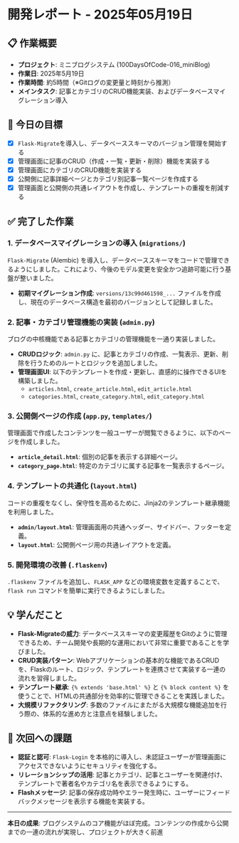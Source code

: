 # 開発レポート - 2025年05月19日

## 📋 作業概要
- **プロジェクト**: ミニブログシステム (100DaysOfCode-016_miniBlog)
- **作業日**: 2025年5月19日
- **作業時間**: 約5時間（※Gitログの変更量と時刻から推測）
- **メインタスク**: 記事とカテゴリのCRUD機能実装、およびデータベースマイグレーション導入

## 🎯 今日の目標
- [x] `Flask-Migrate`を導入し、データベーススキーマのバージョン管理を開始する
- [x] 管理画面に記事のCRUD（作成・一覧・更新・削除）機能を実装する
- [x] 管理画面にカテゴリのCRUD機能を実装する
- [x] 公開側に記事詳細ページとカテゴリ別記事一覧ページを作成する
- [x] 管理画面と公開側の共通レイアウトを作成し、テンプレートの重複を削減する

## ✅ 完了した作業

### 1. データベースマイグレーションの導入 (`migrations/`)
`Flask-Migrate` (Alembic) を導入し、データベーススキーマをコードで管理できるようにしました。これにより、今後のモデル変更を安全かつ追跡可能に行う基盤が整いました。
- **初期マイグレーション作成**: `versions/13c99d461598_...` ファイルを作成し、現在のデータベース構造を最初のバージョンとして記録しました。

### 2. 記事・カテゴリ管理機能の実装 (`admin.py`)
ブログの中核機能である記事とカテゴリの管理機能を一通り実装しました。
- **CRUDロジック**: `admin.py` に、記事とカテゴリの作成、一覧表示、更新、削除を行うためのルートとロジックを追加しました。
- **管理画面UI**: 以下のテンプレートを作成・更新し、直感的に操作できるUIを構築しました。
  - `articles.html`, `create_article.html`, `edit_article.html`
  - `categories.html`, `create_category.html`, `edit_category.html`

### 3. 公開側ページの作成 (`app.py`, `templates/`)
管理画面で作成したコンテンツを一般ユーザーが閲覧できるように、以下のページを作成しました。
- **`article_detail.html`**: 個別の記事を表示する詳細ページ。
- **`category_page.html`**: 特定のカテゴリに属する記事を一覧表示するページ。

### 4. テンプレートの共通化 (`layout.html`)
コードの重複をなくし、保守性を高めるために、Jinja2のテンプレート継承機能を利用しました。
- **`admin/layout.html`**: 管理画面用の共通ヘッダー、サイドバー、フッターを定義。
- **`layout.html`**: 公開側ページ用の共通レイアウトを定義。

### 5. 開発環境の改善 (`.flaskenv`)
`.flaskenv` ファイルを追加し、`FLASK_APP` などの環境変数を定義することで、`flask run` コマンドを簡単に実行できるようにしました。

## 💡 学んだこと

- **Flask-Migrateの威力**: データベーススキーマの変更履歴をGitのように管理できるため、チーム開発や長期的な運用において非常に重要であることを学びました。
- **CRUD実装パターン**: Webアプリケーションの基本的な機能であるCRUDを、Flaskのルート、ロジック、テンプレートを連携させて実装する一連の流れを習得しました。
- **テンプレート継承**: `{% extends 'base.html' %}` と `{% block content %}` を使うことで、HTMLの共通部分を効率的に管理できることを実践しました。
- **大規模リファクタリング**: 多数のファイルにまたがる大規模な機能追加を行う際の、体系的な進め方と注意点を経験しました。

## 🚀 次回への課題

- **認証と認可**: `Flask-Login` を本格的に導入し、未認証ユーザーが管理画面にアクセスできないようにセキュリティを強化する。
- **リレーションシップの活用**: 記事とカテゴリ、記事とユーザーを関連付け、テンプレートで著者名やカテゴリ名を表示できるようにする。
- **Flashメッセージ**: 記事の保存成功時やエラー発生時に、ユーザーにフィードバックメッセージを表示する機能を実装する。

---
**本日の成果**: ブログシステムのコア機能がほぼ完成。コンテンツの作成から公開までの一連の流れが実現し、プロジェクトが大きく前進